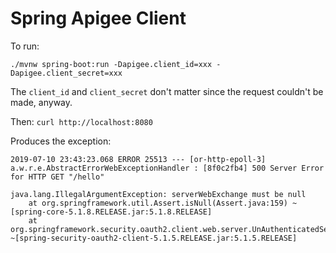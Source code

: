 Spring Apigee Client
====================


To run:
```
./mvnw spring-boot:run -Dapigee.client_id=xxx -Dapigee.client_secret=xxx
```

The `client_id` and `client_secret` don't matter since the request couldn't be made, anyway.

Then:
`curl http://localhost:8080`

Produces the exception:
```
2019-07-10 23:43:23.068 ERROR 25513 --- [or-http-epoll-3] a.w.r.e.AbstractErrorWebExceptionHandler : [8f0c2fb4] 500 Server Error for HTTP GET "/hello"

java.lang.IllegalArgumentException: serverWebExchange must be null
	at org.springframework.util.Assert.isNull(Assert.java:159) ~[spring-core-5.1.8.RELEASE.jar:5.1.8.RELEASE]
	at org.springframework.security.oauth2.client.web.server.UnAuthenticatedServerOAuth2AuthorizedClientRepository.loadAuthorizedClient(UnAuthenticatedServerOAuth2AuthorizedClientRepository.java:47) ~[spring-security-oauth2-client-5.1.5.RELEASE.jar:5.1.5.RELEASE]

```
